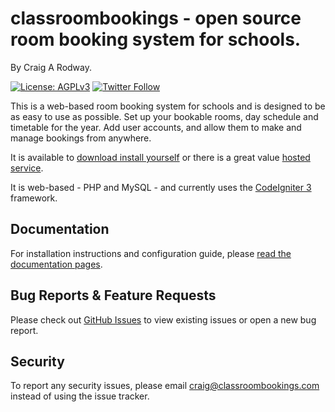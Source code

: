 # classroombookings - open source room booking system for schools.

By Craig A Rodway.

[![License: AGPLv3](https://img.shields.io/static/v1?label=License&message=AGPLv3&color=3DA639&style=flat-square)](https://www.gnu.org/licenses/agpl-3.0.html)
[![Twitter Follow](https://img.shields.io/twitter/follow/crbsapp.svg?style=social)](https://twitter.com/crbsapp)

This is a web-based room booking system for schools and is designed to be as easy to use as possible. Set up your bookable rooms, day schedule and timetable for the year. Add user accounts, and allow them to make and manage bookings from anywhere.

It is available to [download install yourself](https://www.classroombookings.com/download/) or there is a great value [hosted service](https://www.classroombookings.com/pricing/).

It is web-based - PHP and MySQL - and currently uses the [CodeIgniter 3](https://codeigniter.com/) framework.

## Documentation
For installation instructions and configuration guide, please [read the documentation pages](https://www.classroombookings.com/documentation/).

## Bug Reports & Feature Requests
Please check out [GitHub Issues](https://github.com/craigrodway/classroombookings/issues) to view existing issues or open a new bug report.

## Security
To report any security issues, please email craig@classroombookings.com instead of using the issue tracker.
